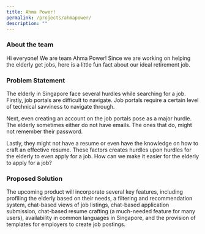 ```yaml
---
title: Ahma Power!
permalink: /projects/ahmapower/
description: ""
---
```

### About the team

Hi everyone! We are team Ahma Power! Since we are working on helping the elderly get jobs, here is a little fun fact about our ideal retirement job.

  

### Problem Statement

The elderly in Singapore face several hurdles while searching for a job.  Firstly, job portals are difficult to navigate. Job portals require a certain level of technical savviness to navigate through. 

Next, even creating an account on the job portals pose as a major hurdle. The elderly sometimes either do not have emails. The ones that do, might not remember their password.

Lastly, they might not have a resume or even have the knowledge on how to craft an effective resume. These factors creates hurdles upon hurdles for the elderly to even apply for a job. How can we make it easier for the elderly to apply for a job?

  

### Proposed Solution

The upcoming product will incorporate several key features, including profiling the elderly based on their needs, a filtering and recommendation system, chat-based views of job listings, chat-based application submission, chat-based resume crafting (a much-needed feature for many users), availability in common languages in Singapore, and the provision of templates for employers to create job postings.